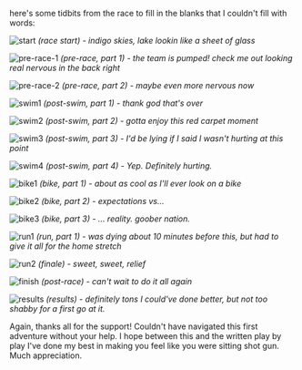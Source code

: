 here's some tidbits from the race to fill in the blanks that I couldn't fill with words: 

![start](/assets/start.jpg)
*(race start) - indigo skies, lake lookin like a sheet of glass*


![pre-race-1](/assets/pre1.jpg)
*(pre-race, part 1) - the team is pumped! check me out looking real nervous in the back right*


![pre-race-2](/assets/pre2.jpg)
*(pre-race, part 2) - maybe even more nervous now*


![swim1](/assets/swim1.jpg)
*(post-swim, part 1) - thank god that's over*


![swim2](/assets/swim2.jpg)
*(post-swim, part 2) - gotta enjoy this red carpet moment* 


![swim3](/assets/swim3.jpg)
*(post-swim, part 3) - I'd be lying if I said I wasn't hurting at this point*


![swim4](/assets/swim4.jpg)
*(post-swim, part 4) - Yep. Definitely hurting.*


![bike1](/assets/bike1.jpg)
*(bike, part 1) - about as cool as I'll ever look on a bike*


![bike2](/assets/bike2.jpg)
*(bike, part 2) - expectations vs...*


![bike3](/assets/bike3.jpg)
*(bike, part 3) - ... reality. goober nation.*


![run1](/assets/run1.JPG)
*(run, part 1) - was dying about 10 minutes before this, but had to give it all for the home stretch*


![run2](/assets/run2.JPG)
*(finale) - sweet, sweet, relief*


![finish](/assets/finish.JPG)
*(post-race) - can't wait to do it all again*


![results](/assets/results.jpg)
*(results) - definitely tons I could've done better, but not too shabby for a first go at it.*


Again, thanks all for the support! Couldn't have navigated this first adventure without your help. I hope between this and the written play by play I've done my best in making you feel like you were sitting shot gun. Much appreciation. 
